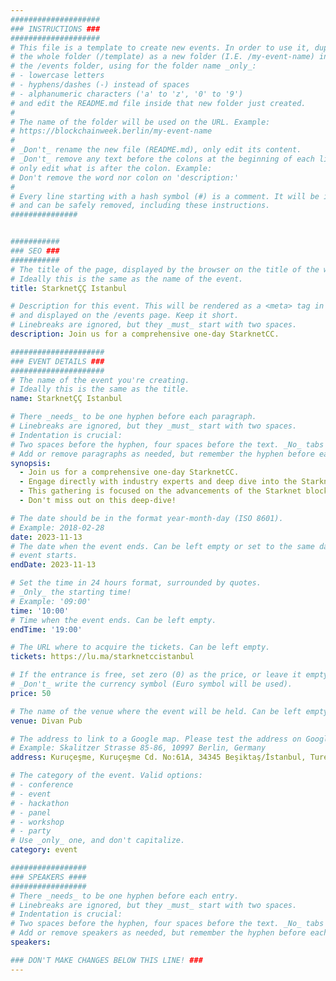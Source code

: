 ```yaml
---
####################
### INSTRUCTIONS ###
####################
# This file is a template to create new events. In order to use it, duplicate
# the whole folder (/template) as a new folder (I.E. /my-event-name) inside of
# the /events folder, using for the folder name _only_:
# - lowercase letters
# - hyphens/dashes (-) instead of spaces
# - alphanumeric characters ('a' to 'z', '0' to '9')
# and edit the README.md file inside that new folder just created.
#
# The name of the folder will be used on the URL. Example:
# https://blockchainweek.berlin/my-event-name
#
# _Don't_ rename the new file (README.md), only edit its content.
# _Don't_ remove any text before the colons at the beginning of each line,
# only edit what is after the colon. Example:
# Don't remove the word nor colon on 'description:'
#
# Every line starting with a hash symbol (#) is a comment. It will be ignored
# and can be safely removed, including these instructions.
###############


###########
### SEO ###
###########
# The title of the page, displayed by the browser on the title of the window.
# Ideally this is the same as the name of the event.
title: StarknetÇÇ Istanbul

# Description for this event. This will be rendered as a <meta> tag in the HTML,
# and displayed on the /events page. Keep it short.
# Linebreaks are ignored, but they _must_ start with two spaces.
description: ​Join us for a comprehensive one-day StarknetCC.​​

#####################
### EVENT DETAILS ###
#####################
# The name of the event you're creating.
# Ideally this is the same as the title.
name: StarknetÇÇ Istanbul

# There _needs_ to be one hyphen before each paragraph.
# Linebreaks are ignored, but they _must_ start with two spaces.
# Indentation is crucial:
# Two spaces before the hyphen, four spaces before the text. _No_ tabs allowed.
# Add or remove paragraphs as needed, but remember the hyphen before each entry.
synopsis:
  - Join us for a comprehensive one-day StarknetCC.
  - Engage directly with industry experts and deep dive into the Starknet architecture, participate in developer tutorials and workshops, and hear from our leading ecosystem projects on their latest products and updates.
  - ​This gathering is focused on the advancements of the Starknet blockchain and its promise & future for scaling Ethereum.
  - Don't miss out on this deep-dive!

# The date should be in the format year-month-day (ISO 8601).
# Example: 2018-02-28
date: 2023-11-13
# The date when the event ends. Can be left empty or set to the same day the
# event starts.
endDate: 2023-11-13

# Set the time in 24 hours format, surrounded by quotes.
# _Only_ the starting time!
# Example: '09:00'
time: '10:00'
# Time when the event ends. Can be left empty.
endTime: '19:00'

# The URL where to acquire the tickets. Can be left empty.
tickets: https://lu.ma/starknetccistanbul

# If the entrance is free, set zero (0) as the price, or leave it empty.
# _Don't_ write the currency symbol (Euro symbol will be used).
price: 50

# The name of the venue where the event will be held. Can be left empty.
venue: Divan Pub

# The address to link to a Google map. Please test the address on Google Maps.
# Example: Skalitzer Strasse 85-86, 10997 Berlin, Germany
address: Kuruçeşme, Kuruçeşme Cd. No:61A, 34345 Beşiktaş/İstanbul, Turecko

# The category of the event. Valid options:
# - conference
# - event
# - hackathon
# - panel
# - workshop
# - party
# Use _only_ one, and don't capitalize.
category: event

#################
### SPEAKERS ####
#################
# There _needs_ to be one hyphen before each entry.
# Linebreaks are ignored, but they _must_ start with two spaces.
# Indentation is crucial:
# Two spaces before the hyphen, four spaces before the text. _No_ tabs allowed.
# Add or remove speakers as needed, but remember the hyphen before each entry.
speakers:

### DON'T MAKE CHANGES BELOW THIS LINE! ###
---
```


<!-- ### DON'T MAKE CHANGES BELOW THIS LINE! ### -->

<Event-Content/>
